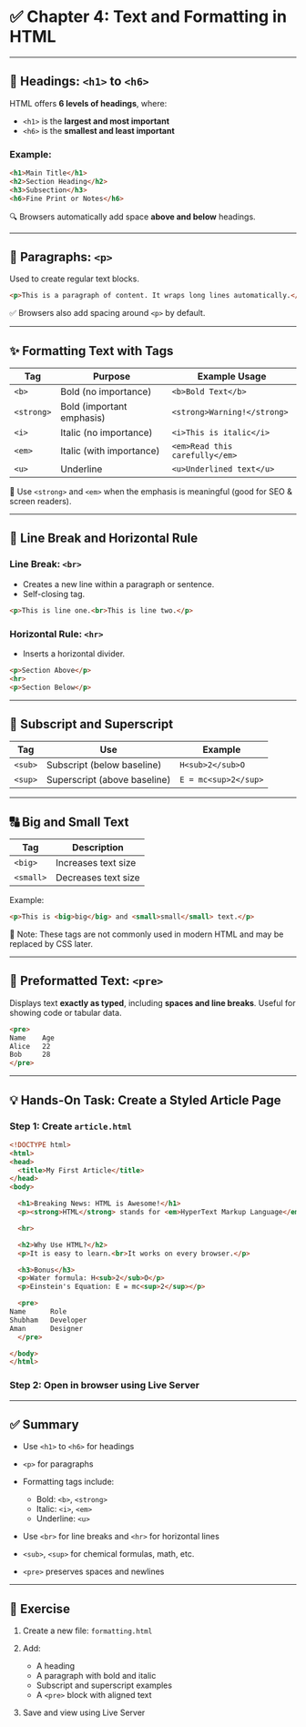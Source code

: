 # ✅ Chapter 4: Text and Formatting in HTML

---

## 📝 Headings: `<h1>` to `<h6>`

HTML offers **6 levels of headings**, where:

* `<h1>` is the **largest and most important**
* `<h6>` is the **smallest and least important**

### Example:

```html
<h1>Main Title</h1>
<h2>Section Heading</h2>
<h3>Subsection</h3>
<h6>Fine Print or Notes</h6>
```

🔍 Browsers automatically add space **above and below** headings.

---

## 📑 Paragraphs: `<p>`

Used to create regular text blocks.

```html
<p>This is a paragraph of content. It wraps long lines automatically.</p>
```

✅ Browsers also add spacing around `<p>` by default.

---

## ✨ Formatting Text with Tags

| Tag        | Purpose                   | Example Usage                  |
| ---------- | ------------------------- | ------------------------------ |
| `<b>`      | Bold (no importance)      | `<b>Bold Text</b>`             |
| `<strong>` | Bold (important emphasis) | `<strong>Warning!</strong>`    |
| `<i>`      | Italic (no importance)    | `<i>This is italic</i>`        |
| `<em>`     | Italic (with importance)  | `<em>Read this carefully</em>` |
| `<u>`      | Underline                 | `<u>Underlined text</u>`       |

🔎 Use `<strong>` and `<em>` when the emphasis is meaningful (good for SEO & screen readers).

---

## 📏 Line Break and Horizontal Rule

### Line Break: `<br>`

* Creates a new line within a paragraph or sentence.
* Self-closing tag.

```html
<p>This is line one.<br>This is line two.</p>
```

### Horizontal Rule: `<hr>`

* Inserts a horizontal divider.

```html
<p>Section Above</p>
<hr>
<p>Section Below</p>
```

---

## 🔬 Subscript and Superscript

| Tag     | Use                          | Example              |
| ------- | ---------------------------- | -------------------- |
| `<sub>` | Subscript (below baseline)   | `H<sub>2</sub>O`     |
| `<sup>` | Superscript (above baseline) | `E = mc<sup>2</sup>` |

---

## 🔠 Big and Small Text

| Tag       | Description         |
| --------- | ------------------- |
| `<big>`   | Increases text size |
| `<small>` | Decreases text size |

Example:

```html
<p>This is <big>big</big> and <small>small</small> text.</p>
```

🛑 Note: These tags are not commonly used in modern HTML and may be replaced by CSS later.

---

## 🧾 Preformatted Text: `<pre>`

Displays text **exactly as typed**, including **spaces and line breaks**.
Useful for showing code or tabular data.

```html
<pre>
Name    Age
Alice   22
Bob     28
</pre>
```

---

## 💡 Hands-On Task: Create a Styled Article Page

### Step 1: Create `article.html`

```html
<!DOCTYPE html>
<html>
<head>
  <title>My First Article</title>
</head>
<body>

  <h1>Breaking News: HTML is Awesome!</h1>
  <p><strong>HTML</strong> stands for <em>HyperText Markup Language</em>. It is the foundation of the web.</p>

  <hr>

  <h2>Why Use HTML?</h2>
  <p>It is easy to learn.<br>It works on every browser.</p>

  <h3>Bonus</h3>
  <p>Water formula: H<sub>2</sub>O</p>
  <p>Einstein's Equation: E = mc<sup>2</sup></p>

  <pre>
Name      Role
Shubham   Developer
Aman      Designer
  </pre>

</body>
</html>
```

### Step 2: Open in browser using Live Server

---

## ✅ Summary

* Use `<h1>` to `<h6>` for headings
* `<p>` for paragraphs
* Formatting tags include:

  * Bold: `<b>`, `<strong>`
  * Italic: `<i>`, `<em>`
  * Underline: `<u>`
* Use `<br>` for line breaks and `<hr>` for horizontal lines
* `<sub>`, `<sup>` for chemical formulas, math, etc.
* `<pre>` preserves spaces and newlines

---

## 🧪 Exercise

1. Create a new file: `formatting.html`
2. Add:

   * A heading
   * A paragraph with bold and italic
   * Subscript and superscript examples
   * A `<pre>` block with aligned text
3. Save and view using Live Server
